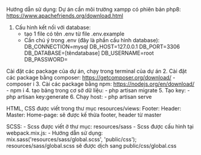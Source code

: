 Hướng dẫn sử dụng:
Dự án cần môi trường xampp có phiên bản php8: https://www.apachefriends.org/download.html
1. Cấu hình kết nối với database:
    + tạo 1 file có tên .env từ file .env.example
    - Cần chú ý trong .env (đây là phần cấu hình database):
        DB_CONNECTION=mysql
        DB_HOST=127.0.0.1
        DB_PORT=3306
        DB_DATABASE=[têndatabase]
        DB_USERNAME=root
        DB_PASSWORD=

Cài đặt các package của dự án, chạy trong terminal của dự án
2. Cài đặt các package bằng composer: https://getcomposer.org/download/
    - composer i
3. Cài các package bằng npm: https://nodejs.org/en/download/
    - npm i
4. tạo bảng trong cơ sở dữ liệu:
    - php artisan migrate
5. Tạo key:
    - php artisan key:generate
6. Chạy host:
    - php artisan serve

HTML, CSS được viết trong thư mục resources/views:
    Footer:
    Header:
    Master:
        Home-page: sẽ được kế thừa footer, header từ master


SCSS:
    - Scss được viết ở thư mục: resources/sass
    - Scss được cấu hình tại webpack.mix.js: 
        - Hướng dẫn sử dụng:
        mix.sass('resources/sass/global.scss', 'public/css');
        resources/sass/global.scss sẽ được dịch sang public/css/global.css













